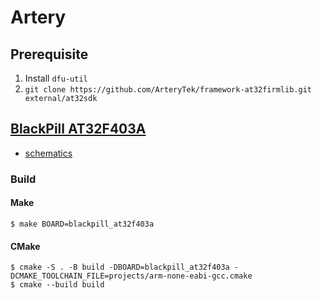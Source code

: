 # Artery

## Prerequisite

1. Install `dfu-util`
2. `git clone https://github.com/ArteryTek/framework-at32firmlib.git external/at32sdk`

## [BlackPill AT32F403A](https://github.com/WeActStudio/WeActStudio.BlackPill)
- [schematics](https://github.com/WeActStudio/WeActStudio.BlackPill/blob/main/HDK/AT32F403A/BlackPill_AT32F403ACxU_V10%20SchDoc.pdf)

### Build

#### Make
```shell
$ make BOARD=blackpill_at32f403a
```

#### CMake
```shell
$ cmake -S . -B build -DBOARD=blackpill_at32f403a -DCMAKE_TOOLCHAIN_FILE=projects/arm-none-eabi-gcc.cmake
$ cmake --build build
```
